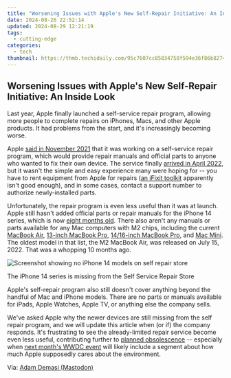 ```yaml
---
title: "Worsening Issues with Apple's New Self-Repair Initiative: An Inside Look"
date: 2024-08-26 22:52:14
updated: 2024-08-29 12:21:19
tags:
  - cutting-edge
categories:
  - tech
thumbnail: https://thmb.techidaily.com/95c7607cc85834758f594e36f86b8274633568f32ba37267dd79e6e802f121e2.png
---
```


## Worsening Issues with Apple's New Self-Repair Initiative: An Inside Look

Last year, Apple finally launched a self-service repair program, allowing more people to complete repairs on iPhones, Macs, and other Apple products. It had problems from the start, and it's increasingly becoming worse.

 Apple [said in November 2021](https://www.reviewgeek.com/103437/hell-freezes-over-apple-announces-a-self-service-repair-program/) that it was working on a self-service repair program, which would provide repair manuals and official parts to anyone who wanted to fix their own device. The service finally [arrived in April 2022](https://win11.techidaily.com/discover-your-ip-command-prompt-guide-for-pcs/), but it wasn't the simple and easy experience many were hoping for -- you have to rent equipment from Apple for repairs ([an iFixit toolkit](https://www.reviewgeek.com/145749/ifixit-manta-driver-kit-review/) apparently isn't good enough), and in some cases, contact a support number to authorize newly-installed parts.

 Unfortunately, the repair program is even less useful than it was at launch. Apple still hasn't added official parts or repair manuals for the iPhone 14 series, which is now [eight months old](https://facebook-video-share.techidaily.com/new-2024-approved-diy-tips-to-cut-unwanted-sounds-from-your-videos/). There also aren't any manuals or parts available for any Mac computers with M2 chips, including the current [MacBook Air](https://extra-resources.techidaily.com/best-free-online-solutions-for-instantaneous-gif-conversion-for-2024/), [13-inch MacBook Pro](https://digital-screen-recording.techidaily.com/in-2024-screen-recorder-showdown-apowersoft-vs-others/), [14/16-inch MacBook Pro](https://snapchat-videos.techidaily.com/updated-2024-approved-effective-ways-to-capture-and-save-snapchat-media-on-phone/), and [Mac Mini](https://tiktok-video-files.techidaily.com/updated-unlocking-tiktoks-1-gamer-list-for-2024/). The oldest model in that list, the M2 MacBook Air, was released on July 15, 2022\. That was a whopping 10 months ago.

![Screenshot showing no iPhone 14 models on self repair store](https://static1.howtogeekimages.com/wordpress/wp-content/uploads/2023/05/Clipboard-May-22-2023-at-11.46-AM.png) 

The iPhone 14 series is missing from the Self Service Repair Store

 Apple's self-repair program also still doesn't cover anything beyond the handful of Mac and iPhone models. There are no parts or manuals available for iPads, Apple Watches, Apple TV, or anything else the company sells.

 We've asked Apple why the newer devices are still missing from the self repair program, and we will update this article when (or if) the company responds. It's frustrating to see the already-limited repair service become even less useful, contributing further to [planned obsolescence](https://en.wikipedia.org/wiki/Planned%5Fobsolescence) \-- especially when [next month's WWDC event](https://youtube-help.techidaily.com/in-2024-rapidly-crafting-valorant-image-highlights-for-gamers/) will likely include a segment about how much Apple supposedly cares about the environment.

 Via: [Adam Demasi (Mastodon)](https://hachyderm.io/@kirb/110396415601123916)

<ins class="adsbygoogle"
     style="display:block"
     data-ad-format="autorelaxed"
     data-ad-client="ca-pub-7571918770474297"
     data-ad-slot="1223367746"></ins>



<ins class="adsbygoogle"
     style="display:block"
     data-ad-client="ca-pub-7571918770474297"
     data-ad-slot="8358498916"
     data-ad-format="auto"
     data-full-width-responsive="true"></ins>
